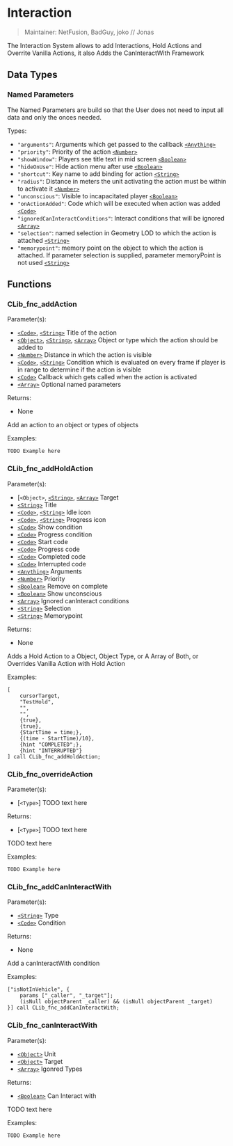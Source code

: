 # Interaction

> Maintainer: NetFusion, BadGuy, joko // Jonas

The Interaction System allows to add Interactions, Hold Actions and Overrite Vanilla Actions, it also Adds the CanInteractWith Framework


## Data Types
### Named Parameters
The Named Parameters are build so that the User does not need to input all data and only the onces needed.

Types:
* `"arguments"`: Arguments which get passed to the callback [`<Anything>`]
* `"priority"`: Priority of the action [`<Number>`]
* `"showWindow"`: Players see title text in mid screen  [`<Boolean>`]
* `"hideOnUse"`: Hide action menu after use [`<Boolean>`]
* `"shortcut"`: Key name to add binding for action [`<String>`]
* `"radius"`: Distance in meters the unit activating the action must be within to activate it [`<Number>`]
* `"unconscious"`: Visible to incapacitated player [`<Boolean>`]
* `"onActionAdded"`: Code which will be executed when action was added [`<Code>`]
* `"ignoredCanInteractConditions"`: Interact conditions that will be ignored [`<Array>`]
* `"selection"`: named selection in Geometry LOD to which the action is attached [`<String>`]
* `"memorypoint"`: memory point on the object to which the action is attached. If parameter selection is supplied, parameter memoryPoint is not used [`<String>`]

## Functions

### CLib_fnc_addAction

Parameter(s):
* [`<Code>`], [`<String>`] Title of the action
* [`<Object>`], [`<String>`], [`<Array>`] Object or type which the action should be added to
* [`<Number>`] Distance in which the action is visible
* [`<Code>`], [`<String>`] Condition which is evaluated on every frame if player is in range to determine if the action is visible
* [`<Code>`] Callback which gets called when the action is activated
* [`<Array>`] Optional named parameters

Returns:
* None

Add an action to an object or types of objects

Examples:

```sqf
TODO Example here
```

### CLib_fnc_addHoldAction

Parameter(s):
* [`<Object>`, [`<String>`], [`<Array>`] Target
* [`<String>`] Title
* [`<Code>`], [`<String>`] Idle icon
* [`<Code>`], [`<String>`] Progress icon
* [`<Code>`] Show condition
* [`<Code>`] Progress condition
* [`<Code>`] Start code
* [`<Code>`] Progress code
* [`<Code>`] Completed code
* [`<Code>`] Interrupted code
* [`<Anything>`] Arguments
* [`<Number>`] Priority
* [`<Boolean>`] Remove on complete
* [`<Boolean>`] Show unconscious
* [`<Array>`] Ignored canInteract conditions
* [`<String>`] Selection
* [`<String>`] Memorypoint

Returns:
* None

Adds a Hold Action to a Object, Object Type, or A Array of Both, or Overrides Vanilla Action with Hold Action

Examples:

```sqf
[
    cursorTarget,
    "TestHold",
    "",
    "",
    {true},
    {true},
    {StartTime = time;},
    {(time - StartTime)/10},
    {hint "COMPLETED";},
    {hint "INTERRUPTED"}
] call CLib_fnc_addHoldAction;
```

### CLib_fnc_overrideAction

Parameter(s):
* [`<Type>`] TODO text here

Returns:
* [`<Type>`] TODO text here

TODO text here

Examples:

```sqf
TODO Example here
```

### CLib_fnc_addCanInteractWith

Parameter(s):
* [`<String>`] Type
* [`<Code>`] Condition

Returns:
* None

Add a canInteractWith condition

Examples:

```sqf
["isNotInVehicle", {
    params ["_caller", "_target"];
    (isNull objectParent _caller) && (isNull objectParent _target)
}] call CLib_fnc_addCanInteractWith;
```

### CLib_fnc_canInteractWith

Parameter(s):
* [`<Object>`] Unit
* [`<Object>`] Target
* [`<Array>`] Igonred Types

Returns:
* [`<Boolean>`] Can Interact with

TODO text here

Examples:

```sqf
TODO Example here
```

[`<Control>`]: https://community.bistudio.com/wiki/Control
[`<Anything>`]: https://community.bistudio.com/wiki/Anything
[`<Config>`]: https://community.bistudio.com/wiki/Config
[`<Object>`]: https://community.bistudio.com/wiki/Object
[`<String>`]: https://community.bistudio.com/wiki/String
[`<Number>`]: https://community.bistudio.com/wiki/Number
[`<Array>`]: https://community.bistudio.com/wiki/Array
[`<Position>`]: https://community.bistudio.com/wiki/Position
[`<Color>`]: https://community.bistudio.com/wiki/Color
[`<Boolean>`]: https://community.bistudio.com/wiki/Boolean
[`<Code>`]: https://community.bistudio.com/wiki/Code
[`<Group>`]: https://community.bistudio.com/wiki/Group
[`<Location>`]: https://community.bistudio.com/wiki/Location
[`<Structured Text>`]: https://community.bistudio.com/wiki/Structured_Text
[`<Waypoint>`]: https://community.bistudio.com/wiki/Waypoint
[`<Task>`]: https://community.bistudio.com/wiki/Task
